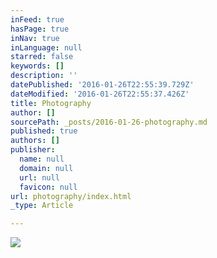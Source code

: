 ```yaml
---
inFeed: true
hasPage: true
inNav: true
inLanguage: null
starred: false
keywords: []
description: ''
datePublished: '2016-01-26T22:55:39.729Z'
dateModified: '2016-01-26T22:55:37.426Z'
title: Photography
author: []
sourcePath: _posts/2016-01-26-photography.md
published: true
authors: []
publisher:
  name: null
  domain: null
  url: null
  favicon: null
url: photography/index.html
_type: Article

---
```

![](https://the-grid-user-content.s3-us-west-2.amazonaws.com/71e6619b-8a67-418c-bd3b-86ceaf2be400.jpg)